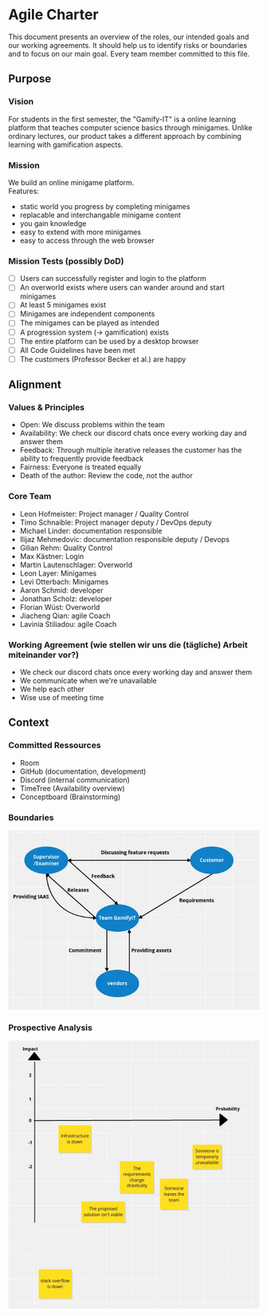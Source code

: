 # Agile Charter

This document presents an overview of the roles, our intended goals and our working agreements. It should help us to identify risks or boundaries and to focus on our main goal. Every team member committed to this file.

## Purpose

### Vision

For students in the first semester, the "Gamify-IT" is a online learning platform that teaches computer science basics through minigames.
Unlike ordinary lectures, our product takes a different approach by combining learning with gamification aspects.

### Mission

We build an online minigame platform.  
Features:

- static world you progress by completing minigames
- replacable and interchangable minigame content
- you gain knowledge
- easy to extend with more minigames
- easy to access through the web browser

### Mission Tests (possibly DoD)

- [ ] Users can successfully register and login to the platform
- [ ] An overworld exists where users can wander around and start minigames
- [ ] At least 5 minigames exist
- [ ] Minigames are independent components
- [ ] The minigames can be played as intended
- [ ] A progression system (-> gamification) exists
- [ ] The entire platform can be used by a desktop browser
- [ ] All Code Guidelines have been met
- [ ] The customers (Professor Becker et al.) are happy

## Alignment

### Values & Principles

- Open: We discuss problems within the team
- Availability: We check our discord chats once every working day and answer them
- Feedback: Through multiple iterative releases the customer has the ability to frequently provide feedback
- Fairness: Everyone is treated equally
- Death of the author: Review the code, not the author

### Core Team

- Leon Hofmeister: Project manager / Quality Control
- Timo Schnaible: Project manager deputy / DevOps deputy
- Michael Linder: documentation responsible
- Ilijaz Mehmedovic: documentation responsible deputy / Devops
- Gilian Rehm: Quality Control
- Max Kästner: Login
- Martin Lautenschlager: Overworld
- Leon Layer: Minigames
- Levi Otterbach: Minigames
- Aaron Schmid: developer
- Jonathan Scholz: developer
- Florian Wüst: Overworld
- Jiacheng Qian: agile Coach
- Lavinia Stiliadou: agile Coach

### Working Agreement (wie stellen wir uns die (tägliche) Arbeit miteinander vor?)

- We check our discord chats once every working day and answer them
- We communicate when we're unavailable
- We help each other
- Wise use of meeting time

## Context

### Committed Ressources

- Room
- GitHub (documentation, development)
- Discord (internal communication)
- TimeTree (Availability overview)
- Conceptboard (Brainstorming)

### Boundaries

![boundaries](boundaries.webp)

### Prospective Analysis

![prospective-analysis](prospective-analysis.webp)
